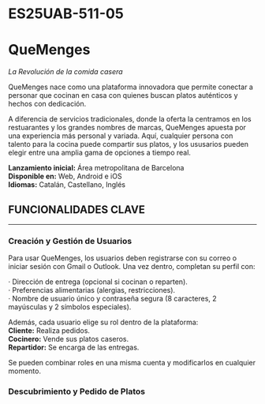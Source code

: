 # ES25UAB-511-05


# QueMenges
_La Revolución de la comida casera_    

QueMenges nace como una plataforma innovadora que permite conectar a personar que cocinan en casa con quienes buscan platos auténticos y hechos con dedicación.

A diferencia de servicios tradicionales, donde la oferta la centramos en los restuarantes y los grandes nombres de marcas, QueMenges apuesta por una experiencia más personal y variada. Aquí, cualquier persona con talento para la cocina puede compartir sus platos, y los ususarios pueden elegir entre una amplia gama de opciones a tiempo real.

__Lanzamiento inicial:__ Área metropolitana de Barcelona  
__Disponible en:__ Web, Android e iOS  
__Idiomas:__ Catalán, Castellano, Inglés  

## FUNCIONALIDADES CLAVE 
___

### Creación y Gestión de Usuarios
Para usar QueMenges, los usuarios deben registrarse con su correo o iniciar sesión con Gmail o Outlook. Una vez dentro, completan su perfil con:

· Dirección de entrega (opcional si cocinan o reparten).  
· Preferencias alimentarias (alergias, restricciones).   
· Nombre de usuario único y contraseña segura (8 caracteres, 2 mayúsculas y 2 símbolos especiales).

Además, cada usuario elige su rol dentro de la plataforma:    
__Cliente:__ Realiza pedidos.  
__Cocinero:__ Vende sus platos caseros.  
__Repartidor:__ Se encarga de las entregas.  

Se pueden combinar roles en una misma cuenta y modificarlos en cualquier momento.


### Descubrimiento y Pedido de Platos
